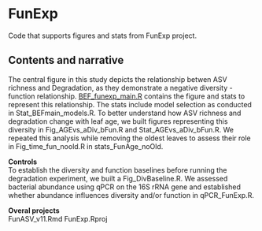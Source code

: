 # FunExp
Code that supports figures and stats from FunExp project.

## Contents and narrative
The central figure in this study depicts the relationship betwen ASV richness and Degradation, as they demonstrate a negative diversity - function relationship. [BEF_funexp_main.R](https://github.com/catalicu/FunExp/blob/main/BEF_funexp_main.R) contains the figure and stats to represent this relationship. The stats include model selection as conducted in Stat_BEFmain_models.R.
To better understand how ASV richness and degradation change with leaf age, we built figures representing this diversity in 
Fig_AGEvs_aDiv_bFun.R and Stat_AGEvs_aDiv_bFun.R. We repeated this analysis while removing the oldest leaves to assess their role in 
Fig_time_fun_noold.R in stats_FunAge_noOld. 

**Controls**  
To establish the diversity and function baselines before running the degradation experiment, we built a Fig_DivBaseline.R. 
We assessed bacterial abundance using qPCR on the 16S rRNA gene and established whether abundance influences diversity and/or function in qPCR_FunExp.R.  

**Overal projects**   
FunASV_v11.Rmd
FunExp.Rproj


